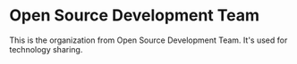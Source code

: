 # Open Source Development Team

This is the organization from Open Source Development Team. It's used for technology sharing.